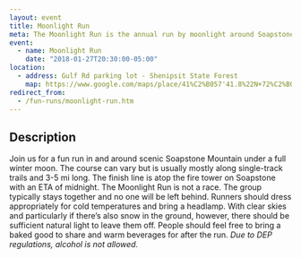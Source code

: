 ```yaml
---
layout: event
title: Moonlight Run
meta: The Moonlight Run is the annual run by moonlight around Soapstone Mountain and to the top of the fire tower. Come to enjoy the beauty of the moonlit forest!
event: 
  - name: Moonlight Run
    date: "2018-01-27T20:30:00-05:00"
location: 
  - address: Gulf Rd parking lot - Shenipsit State Forest
    map: https://www.google.com/maps/place/41%C2%B057'41.8%22N+72%C2%B024'30.9%22W/@41.961598,-72.408573,11z/data=!4m2!3m1!1s0x0:0x0?hl=en
redirect_from:
  - /fun-runs/moonlight-run.htm
---
```


## Description
Join us for a fun run in and around scenic Soapstone Mountain under a full winter moon. The course can vary but is usually mostly along single-track trails and 3-5 mi long. The finish line is atop the fire tower on Soapstone with an ETA of midnight.
The Moonlight Run is not a race. The group typically stays together and no one will be left behind.
Runners should dress appropriately for cold temperatures and bring a headlamp. With clear skies and particularly if there’s also snow in the ground, however, there should be sufficient natural light to leave them off.
People should feel free to bring a baked good to share and warm beverages for after the run. *Due to DEP regulations, alcohol is not allowed.*
